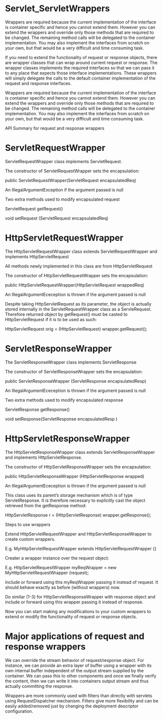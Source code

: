 # Servlet_ServletWrappers

Wrappers are required because the current implementation of the interface is container specific and hence you cannot extend them.
However you can extend the wrappers and override only those methods that are required to be changed.
The remaining method calls will be delegated to the container implementation. 
You may also implement the interfaces from scratch on your own, but that would be a very difficult and time consuming task.

If you need to extend the functionality of request or response objects, there are wrapper classes that can wrap around current request or response. The wrapper classes implements the required interfaces so that we can pass it to any place that expects those interface implementations. These wrappers will simply delegate the calls to the default container implementation of the request and response interfaces.

Wrappers are required because the current implementation of the interface is container specific and hence you cannot extend them.
However you can extend the wrappers and override only those methods that are required to be changed. 
The remaining method calls will be delegated to the container implementation. 
You may also implement the interfaces from scratch on your own, but that would be a very difficult and time consuming task.

 

API Summary for request and response wrappers

# ServletRequestWrapper

ServletRequestWrapper class implements ServletRequest.

The constructor of ServletRequestWrapper sets the encapsulation:

public ServletRequestWrapper(ServletRequest encapsulatedReq)

An IllegalArgumentException if the argument passed is null

Two extra methods used to modify encapsulated request

ServletRequest getRequest()

void setRequest (ServletRequest encapsulatedReq)

 

# HttpServletRequestWrapper

The HttpServletRequestWrapper class extends ServletRequestWrapper and implements HttpServletRequest

All methods newly implemented in this class are from HttpServletRequest

The constructor of HttpServletRequestWrapper sets the encapsulation:

public HttpServletRequestWrapper(HttpServletRequest wrappedReq)

An IllegalArgumentEceception is thrown if the argument passed is null

Despite taking HttpServletRequest as its parameter, the object is actually stored internally in the ServletRequestWrapper class as a ServleRequest.
Therefore returned object by getRequest() must be casted to HttpServletRequest if it is to be used as such:

HttpServletRequest orig = (HttpServletRequest) wrapper.getRequest();

 

# ServletResponseWrapper

The ServletResponseWrapper class implements ServletResponse

The constructor of ServletResponseWrapper sets the encapsulation:

public ServletResponseWrapper (ServletResponse encapsulatedResp)

An IllegalArgumentEceception is thrown if the argument passed is null

Two extra methods used to modify encapsulated response

ServletResponse getResponse()

void setResponse(ServletResponse encapsulatedResp )

 

# HttpServletResponseWrapper

The HttpServletResponseWrapper class extends ServletResponseWrapper and implements HttpServletResponse.

The constructor of HttpServletResponseWrapper sets the encapsulation:

public HttpServletResponseWrapper (HttpServletResponse wrapped)

An IllegalArgumentEceception is thrown if the argument passed is null

This class uses its parent’s storage mechanism which is of type ServletResponse. It is therefore necessary to explicitly cast the object retrieved from the getResponse method:

HttpServletResponse r = (HttpServletResponse) wrapper.getResponse();

 

Steps to use wrappers

Extend HttpServletRequestWrapper and HttpServletResponseWrapper to create custom wrappers.

E.g. MyHttpServletRequestWrapper extends HttpServletRequestWrapper {}

Creater a wrapper instance over the request object:

E.g. HttpServletRequestWrapper myReqWrapper = new MyHttpServletRequestWrapper (request);

Include or forward using this myReqWrapper passing it instead of request. It should behave exactly as before (without wrappers) now.

Do similar (1-3) for HttpServletResponseWrapper with response object and include or forward using this wrapper passing it instead of response. 

Now you can start making any modifications to your custom wrappers to extend or modify the functionality of request or response objects.

 

# Major applications of request and response wrappers
We can override the stream behavior of request/response object. 
For instance, we can provide an extra layer of buffer using a wrapper with its own internal buffer independent of the output stream supplied by the container. 
We can pass this to other components and once we finally verify the content,
then we can write it into containers output stream and thus actually committing the response. 

Wrappers are more commonly used with filters than directly with servlets using RequestDispatcher mechanism. Filters give more flexibility and can be easily added/removed just by changing the deployment descriptor configuration.
